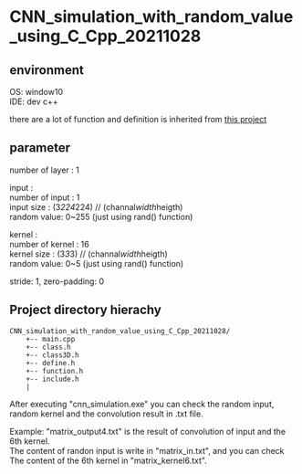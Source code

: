 # CNN_simulation_with_random_value_using_C_Cpp_20211028
 
## environment  
OS: window10  
IDE: dev c++  

there are a lot of function and definition is inherited from [this project](https://github.com/vincent08tw/Matrix_multiply_C_Cpp)  

## parameter  

number of layer : 1

input :   
	number of input : 1  
	input size : (3*224*224) // (channal*width*heigth)  
	random value: 0~255 (just using rand() function)  

kernel :  
	number of kernel : 16  
	kernel size : (3*3*3) //  (channal*width*heigth)  
	random value: 0~5 (just using rand() function)  

stride: 1, zero-padding: 0  

## Project directory hierachy
```
CNN_simulation_with_random_value_using_C_Cpp_20211028/
    +-- main.cpp
	+-- class.h
	+-- class3D.h
	+-- define.h
	+-- function.h
	+-- include.h	
    |
```

After executing "cnn_simulation.exe" you can check the random input, random kernel and the convolution result in .txt file.  

Example: "matrix_output4.txt" is the result of convolution of input and the 6th kernel.  
The content of randon input is write in "matrix_in.txt", and you can check The content of the 6th kernel in "matrix_kernel6.txt". 